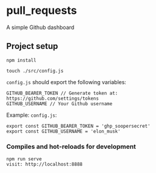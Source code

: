 # pull_requests

A simple Github dashboard

## Project setup
```
npm install

touch ./src/config.js
```

`config.js` should export the following variables:
```
GITHUB_BEARER_TOKEN // Generate token at: https://github.com/settings/tokens
GITHUB_USERNAME // Your Github username
```

Example: `config.js`:
```
export const GITHUB_BEARER_TOKEN = 'ghp_soopersecret'
export const GITHUB_USERNAME = 'elon_musk'
```

### Compiles and hot-reloads for development
```
npm run serve
visit: http://localhost:8888
```
